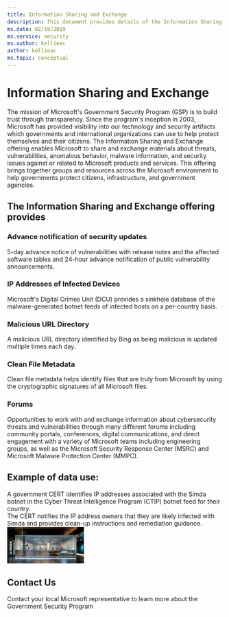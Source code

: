 ```yaml
---
title: Information Sharing and Exchange
description: This document provides details of the Information Sharing and Exchange offering that enables Microsoft to share and exchange materials related to Microsoft products and services.
ms.date: 02/19/2019
ms.service: security
ms.author: kellieac
author: kellieac
ms.topic: conceptual
---
```


# Information Sharing and Exchange

The mission of Microsoft's Government Security Program (GSP) is to build trust through transparency. Since the program's inception in 2003, Microsoft has provided visibility into our technology and security artifacts which governments and international organizations can use to help protect themselves and their citizens. The Information Sharing and Exchange offering enables Microsoft to share and exchange materials about threats, vulnerabilities, anomalous behavior, malware information, and security issues against or related to Microsoft products and services. 
This offering brings together groups and resources across the Microsoft environment to help governments protect citizens, infrastructure, and government agencies.

## The Information Sharing and Exchange offering provides      
### Advance notification of security updates

5-day advance notice of vulnerabilities with release notes and the affected software tables and 24-hour advance notification of public vulnerability announcements.

### IP Addresses of Infected Devices

Microsoft's Digital Crimes Unit (DCU) provides a sinkhole database of the malware-generated botnet feeds of infected hosts on a per-country basis.   

### Malicious URL Directory

A malicious URL directory identified by Bing as being malicious is updated multiple times each day.  

### Clean File Metadata

Clean file metadata helps identify files that are truly from Microsoft by using the cryptographic signatures of all Microsoft files.   

### Forums

Opportunities to work with and exchange information about cybersecurity threats and vulnerabilities through many different forums including community portals, conferences, digital communications, and direct engagement with a variety of Microsoft teams including engineering groups, as well as the Microsoft Security Response Center (MSRC) and Microsoft Malware Protection Center (MMPC).

## Example of data use:  

A government CERT identifies IP addresses associated with the Simda botnet in the Cyber Threat Intelligence Program (CTIP) botnet feed for their country.   
The CERT notifies the IP address owners that they are likely infected with Simda and provides clean-up instructions and remediation guidance.  
![offerings](../media/security-gsp/informationSharingAndExchange-1.jpg)

## Contact Us   

Contact your local Microsoft representative to learn more about the Government Security Program   

